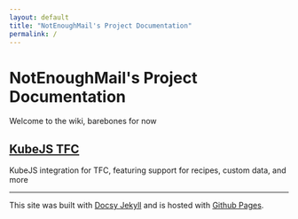 ```yaml
---
layout: default
title: "NotEnoughMail's Project Documentation"
permalink: /
---
```


# NotEnoughMail's Project Documentation

Welcome to the wiki, barebones for now

## [KubeJS TFC](kubejs_tfc/)

KubeJS integration for TFC, featuring support for recipes, custom data, and more

---

This site was built with [Docsy Jekyll](https://vsoch.github.io/docsy-jekyll) and is hosted with [Github Pages](https://pages.github.com/).